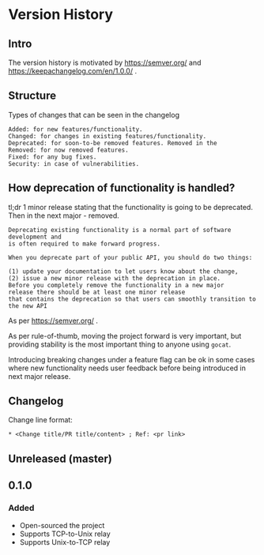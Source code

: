 # Version History
 
## Intro
 
The version history is motivated by https://semver.org/ and https://keepachangelog.com/en/1.0.0/ .
 
## Structure
 
Types of changes that can be seen in the changelog
 
```
Added: for new features/functionality.
Changed: for changes in existing features/functionality.
Deprecated: for soon-to-be removed features. Removed in the
Removed: for now removed features.
Fixed: for any bug fixes.
Security: in case of vulnerabilities.
```
 
## How deprecation of functionality is handled?
 
tl;dr 1 minor release stating that the functionality is going to be deprecated. Then in the next major - removed.
 
```
Deprecating existing functionality is a normal part of software development and
is often required to make forward progress.
 
When you deprecate part of your public API, you should do two things:
 
(1) update your documentation to let users know about the change,
(2) issue a new minor release with the deprecation in place.
Before you completely remove the functionality in a new major
release there should be at least one minor release
that contains the deprecation so that users can smoothly transition to the new API
```
 
As per https://semver.org/ .
 
As per rule-of-thumb, moving the project forward is very important,
  but providing stability is the most important thing to anyone using `gocat`.
 
Introducing breaking changes under a feature flag can be ok in some cases where new functionality needs user feedback before being introduced in next major release.
 
## Changelog
 
Change line format:
 
```
* <Change title/PR title/content> ; Ref: <pr link>
```

## Unreleased (master)

## 0.1.0

### Added

* Open-sourced the project
* Supports TCP-to-Unix relay
* Supports Unix-to-TCP relay
